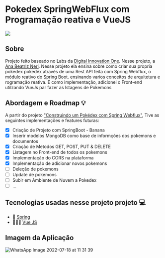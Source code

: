 # Pokedex SpringWebFlux com Programação reativa e VueJS

![](https://media1.tenor.com/images/52d3676efa44ad6dcd0c68b5cb3d9fab/tenor.gif?itemid=4195406)

## Sobre
Projeto feito baseado no Labs da [Digital Innovation One](https://web.digitalinnovation.one/). Nesse projeto, a  
[Ana Beatriz Neri](https://www.linkedin.com/in/anabeatrizdev/). Nesse projeto ela ensina sobre como criar sua propria pokedex pokedéx  através de uma Rest API feita com Spring Webflux, o módulo reativo do Spring Boot. ensinando varios conceitos de arquitetura e rogramação reativa. E como implementação, adicionei o Front-end utilzando VueJs par fazer as lstagens de Pokemons

## Abordagem e Roadmap 💡
A partir do projeto ["Construindo um Pokédex com Spring Webflux"](https://web.digitalinnovation.one/lab/construindo-um-pokedex-com-spring-webflux/), Tive as seguintes implementações e features futuras:

- [X] Criação de Projeto com SpringBoot - Banana
- [X] Inserir modelos MongoDB como base de informções dos pokemons e documentos
- [X] Criação de Metodos GET, POST, PUT & DELETE
- [X] Listagem no Front-end de todos os pokemons
- [X] Implementação do CORS na plataforma
- [X] Implementação de adicionar novos pokemons
- [ ] Deleção de pokemons
- [ ] Update de pokemons
- [ ] Subir em Ambiente de Nuvem a Pokedex
- [ ] ...

## Tecnologias usadas nesse projeto projeto 💻

- 🍃 [Spring](https://spring.io/)
- 👩🏽‍💻 [Vue JS](https://vuejs.org/)


## Imagem da Aplicação
![WhatsApp Image 2022-07-18 at 11 31 39](https://user-images.githubusercontent.com/34607779/182270663-ed1d17ab-0cab-48dd-9178-3d2dc98f72ab.jpeg)

